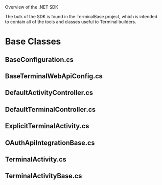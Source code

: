 Overview of the .NET SDK

The bulk of the SDK is found in the TerminalBase project, which is intended to contain all of the tools and classes useful to Terminal builders. 

Base Classes
============

BaseConfiguration.cs
--------------------

BaseTerminalWebApiConfig.cs	
---------------------------

DefaultActivityController.cs
----------------------------

DefaultTerminalController.cs
----------------------------

ExplicitTerminalActivity.cs	
----------------------------

OAuthApiIntegrationBase.cs
----------------------------

TerminalActivity.cs	
----------------------------

TerminalActivityBase.cs	
----------------------------

